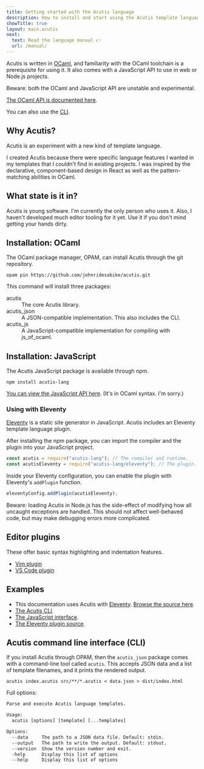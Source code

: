 ```yaml
---
title: Getting started with the Acutis language
description: How to install and start using the Acutis template language.
showTitle: true
layout: main.acutis
next:
  text: Read the language manual 👉
  url: /manual/
---
```


Acutis is written in [OCaml], and familiarity with the OCaml toolchain is a
prerequisite for using it. It also comes with a JavaScript API to use in web or
Node.js projects.

[ocaml]: https://ocaml.org/

Beware: both the OCaml and JavaScript API are unstable and experimental.

[The OCaml API is documented here](../api/).

You can also use the [CLI].

[cli]: #acutis-command-line-interface-(cli)

## Why Acutis?

Acutis is an experiment with a new kind of template language.

I created Acutis because there were specific language features I wanted in my
templates that I couldn't find in existing projects. I was inspired by the
declarative, component-based design in React as well as the pattern-matching
abilities in OCaml.

## What state is it in?

Acutis is young software. I'm currently the only person who uses it. Also, I
haven't developed much editor tooling for it yet. Use it if you don't mind
getting your hands dirty.

## Installation: OCaml

The OCaml package manager, OPAM, can install Acutis through the git repository.

```shell
opam pin https://github.com/johnridesabike/acutis.git
```

This command will install three packages:

<dl>
<dt class="font-monospace">
  acutis
<dd>
  The core Acutis library.

<dt class="font-monospace">
  acutis_json
<dd>
  A JSON-compatible implementation. This also includes the CLI.

<dt class="font-monospace">
  acutis_js
<dd>
  A JavaScript-compatible implementation for compiling with js_of_ocaml.
</dl>

## Installation: JavaScript

The Acutis JavaScript package is available through npm.

```shell
npm install acutis-lang
```

[You can view the JavaScript API here][3]. (It's in OCaml syntax. I'm sorry.)

### Using with Eleventy

[Eleventy] is a static site generator in JavaScript. Acutis includes an Eleventy
template language plugin.

After installing the npm package, you can import the compiler and the plugin
into your JavaScript project.

```javascript
const acutis = require("acutis-lang"); // The compiler and runtime.
const acutisEleventy = require("acutis-lang/eleventy"); // The plugin.
```

Inside your Eleventy configuration, you can enable the plugin with Eleventy's
`addPlugin` function.

```javascript
eleventyConfig.addPlugin(acutisEleventy);
```

Beware: loading Acutis in Node.js has the side-effect of modifying how all
uncaught exceptions are handled. This should not affect well-behaved code, but
may make debugging errors more complicated.

## Editor plugins

These offer basic syntax highlighting and indentation features.

- [Vim plugin](https://github.com/johnridesabike/vim-acutis)
- [VS Code plugin](https://marketplace.visualstudio.com/items?itemName=jbpjackson.acutis-vscode)

## Examples

- This documentation uses Acutis with [Eleventy]. [Browse the source here][1].
- [The Acutis CLI][2].
- [The JavaScript interface][3].
- [The Eleventy plugin source][4].

[1]: https://github.com/johnridesabike/acutis/tree/master/docs
[2]: https://github.com/johnridesabike/acutis/blob/master/bin/cli.ml
[3]: https://github.com/johnridesabike/acutis/blob/master/js/acutis_js.ml
[4]: https://github.com/johnridesabike/acutis/blob/master/eleventy.js
[eleventy]: https://www.11ty.dev/

## Acutis command line interface (CLI)

If you install Acutis through OPAM, then the `acutis_json` package comes with a
command-line tool called `acutis`. This accepts JSON data and a list of template
filenames, and it prints the rendered output.

```shell
acutis index.acutis src/**/*.acutis < data.json > dist/index.html
```

Full options:

```txt
Parse and execute Acutis language templates.

Usage:
  acutis [options] [template] [...templates]

Options:
  --data     The path to a JSON data file. Default: stdin.
  --output   The path to write the output. Default: stdout.
  --version  Show the version number and exit.
  -help      Display this list of options
  --help     Display this list of options
```
